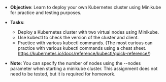 - **Objective**: Learn to deploy your own Kubernetes cluster using Minikube for practice and testing purposes.
- **Tasks**:
  - Deploy a Kubernetes cluster with two virtual nodes using Minikube.
  - Use kubectl to check the version of the cluster and client.
  - Practice with various kubectl commands. (The most curious can practice with various kubectl commands using a cheat sheet. https://kubernetes.io/docs/reference/kubectl/quick-reference/)

- **Note**: You can specify the number of nodes using the --nodes parameter when starting a minikube cluster.
This assignment does not need to be tested, but it is required for homework.